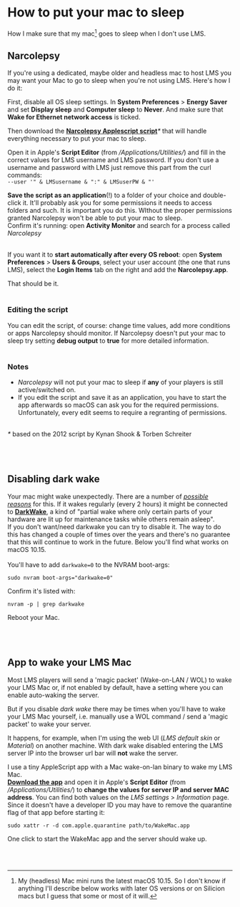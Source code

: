 How to put your mac to sleep
====

How I make sure that my mac[^1] goes to sleep when I don't use LMS.

## Narcolepsy

If you're using a dedicated, maybe older and headless mac to host LMS you may want your Mac to go to sleep when you're not using LMS. Here's how I do it:

First, disable all OS sleep settings. In **System Preferences** > **Energy Saver** and set **Display sleep** and **Computer sleep** to **Never**. And make sure that **Wake for Ethernet network access** is ticked.

Then download the [**Narcolepsy Applescript script**](https://github.com/AF-1/sobras/tree/main/lms-on-macos/resources)_*_ that will handle everything necessary to put your mac to sleep.

Open it in Apple's **Script Editor** (from */Applications/Utilities/*) and fill in the correct values for LMS username and LMS password. If you don't use a username and password with LMS just remove this part from the curl commands:<br>
`--user '" & LMSusername & ":" & LMSuserPW & "'`

**Save the script as an application**(!) to a folder of your choice and double-click it. It'll probably ask you for some permissions it needs to access folders and such. It is important you do this. WIthout the proper permissions granted Narcolepsy won't be able to put your mac to sleep.<br>
Confirm it's running: open **Activity Monitor** and search for a process called *Narcolepsy*<br><br>

If you want it to **start automatically after every OS reboot**: open **System Preferences** > **Users & Groups**, select your user account (the one that runs LMS), select the **Login Items** tab on the right and add the **Narcolepsy.app**. <br>

That should be it.<br><br>

### Editing the script
You can edit the script, of course: change time values, add more conditions or apps Narcolepsy should monitor. If Narcolepsy doesn't put your mac to sleep try setting **debug output** to **true** for more detailed information.<br><br>

### Notes
* *Narcolepsy* will not put your mac to sleep if **any** of your players is still active/switched on.
* If you edit the script and save it as an application, you have to start the app afterwards so macOS can ask you for the required permissions. Unfortunately, every edit seems to require a regranting of permissions.
<br><br>

_*_ based on the 2012 script by Kynan Shook & Torben Schreiter
<br><br><br><br>

## Disabling dark wake

Your mac might wake unexpectedly. There are a number of [*possible reasons*](https://support.apple.com/en-gb/guide/mac-help/mchlp2995/mac) for this. If it wakes regularly (every 2 hours) it might be connected to [**DarkWake**](https://www.insanelymac.com/forum/topic/342002-darkwake-on-macos-catalina-boot-args-darkwake8-darkwake10-are-obsolete/), a kind of "partial wake where only certain parts of your hardware are lit up for maintenance tasks while others remain asleep".<br>
If you don't want/need darkwake you can try to disable it. The way to do this has changed a couple of times over the years and there's no guarantee that this will continue to work in the future. Below you'll find what works on macOS 10.15.<br><br>
You'll have to add `darkwake=0` to the NVRAM boot-args:<br>

`sudo nvram boot-args="darkwake=0"`<br>

Confirm it's listed with:<br>

`nvram -p | grep darkwake`<br>

Reboot your Mac.
<br><br><br><br>


## App to wake your LMS Mac

Most LMS players will send a 'magic packet' (Wake-on-LAN / WOL) to wake your LMS Mac or, if not enabled by default, have a setting where you can enable auto-waking the server.

But if you disable *dark wake* there may be times when you'll have to wake your LMS Mac yourself, i.e. manually use a WOL command / send a 'magic packet' to wake your server.

It happens, for example, when I'm using the web UI (*LMS default skin* or *Material*) on another machine. With dark wake disabled entering the LMS server IP into the browser url bar will **not** wake the server.

I use a tiny AppleScript app with a Mac wake-on-lan binary to wake my LMS Mac.<br>
[**Download the app**](https://github.com/AF-1/sobras/tree/main/lms-on-macos/resources) and open it in Apple's **Script Editor** (from */Applications/Utilities/*) to **change the values for server IP and server MAC address**. You can find both values on the *LMS settings* > *Information* page. Since it doesn't have a developer ID you may have to remove the quarantine flag of that app before starting it:

`sudo xattr -r -d com.apple.quarantine path/to/WakeMac.app`

One click to start the WakeMac app and the server should wake up.

<br><br>
[^1]:My (headless) Mac mini runs the latest macOS 10.15. So I don't know if anything I'll describe below works with later OS versions or on Silicion macs but I guess that some or most of it will.
